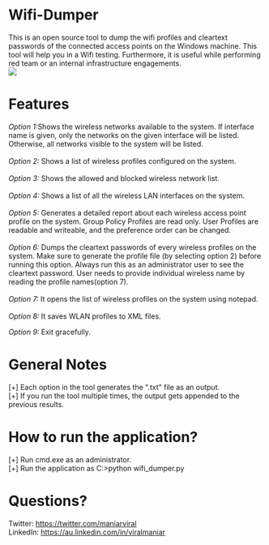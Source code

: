 # Wifi-Dumper
This is an open source tool to dump the wifi profiles and cleartext passwords of the connected access points on the Windows machine. This tool will help you in a Wifi testing. Furthermore, it is useful while performing red team or an internal infrastructure engagements.<br>
<img src=https://github.com/Viralmaniar/Wifi-Dumper/blob/master/Wifi-Dumper.PNG>
# Features
<i>Option 1:</i>Shows the wireless networks available to the system. If interface name is given, only the networks on the given interface will be listed. Otherwise, all networks visible to the system will be listed.<br>
<br>
<i>Option 2:</i> Shows a list of wireless profiles configured on the system.<br>
<br>
<i>Option 3:</i> Shows the allowed and blocked wireless network list.<br>
<br>
<i>Option 4:</i> Shows a list of all the wireless LAN interfaces on the system.<br>
<br>
<i>Option 5:</i> Generates a detailed report about each wireless access point profile on the system. Group Policy Profiles are read only. User Profiles are readable and writeable, and the preference order can be changed.<br>
<br>
<i>Option 6:</i> Dumps the cleartext passwords of every wireless profiles on the system. Make sure to generate the profile file (by selecting option 2) before running this option. Always run this as an administrator user to see the cleartext password. User needs to provide individual wireless name by reading the profile names(option 7). <br>
<br>
<i>Option 7:</i> It opens the list of wireless profiles on the system using notepad.<br>
<br>
<i>Option 8:</i> It saves WLAN profiles to XML files.<br>

<i>Option 9:</i> Exit gracefully.<br>

# General Notes
[+] Each option in the tool generates the ".txt" file as an output.<br>
[+] If you run the tool multiple times, the output gets appended to the previous results.

# How to run the application?
[+] Run cmd.exe as an administrator.<br>
[+] Run the application as C:\>python wifi_dumper.py

# Questions?
Twitter: https://twitter.com/maniarviral<br>
LinkedIn: https://au.linkedin.com/in/viralmaniar

